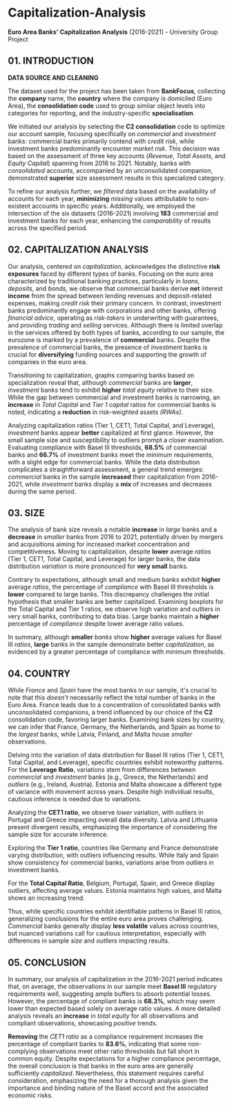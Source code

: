 # Capitalization-Analysis
**Euro Area Banks' Capitalization Analysis** (2016-2021) - University Group Project

## 01. INTRODUCTION

**DATA SOURCE AND CLEANING**

The dataset used for the project has been taken from **BankFocus**, collecting the **company** name, the **country** where the company is domiciled (Euro Area), the **consolidation code** used to group similar object levels into categories for reporting, and the industry-specific **specialisation**. 

We initiated our analysis by selecting the **C2 consolidation** code to optimize our account sample, focusing specifically on *commercial* and *investment* banks: commercial banks primarily contend with *credit risk*, while investment banks predominantly encounter *market risk*.  This decision was based on the assessment of three key accounts (*Revenue*, *Total Assets*, and *Equity Capital*) spanning from 2016 to 2021. Notably, banks with *consolidated* accounts, accompanied by an unconsolidated companion, demonstrated **superior** size assessment results in this specialized category.

To refine our analysis further, we *filtered* data based on the availability of accounts for each year, **minimizing** *missing* values attributable to non-existent accounts in specific years. Additionally, we employed the intersection of the six datasets (2016-2021) involving **183** commercial and investment banks for each year, enhancing the *comparability* of results across the specified period.

## 02. CAPITALIZATION ANALYSIS

Our analysis, centered on *capitalization*, acknowledges the distinctive **risk exposures** faced by different types of banks. Focusing on the euro area characterized by traditional banking practices, particularly in *loans*, *deposits*, and *bonds*, we observe that commercial banks derive **net** interest **income** from the spread between lending revenues and deposit-related expenses, making *credit risk* their primary concern. In contrast, investment banks predominantly engage with corporations and other banks, offering *financial advice*, operating as *risk-takers* in underwriting with guarantees, and providing *trading* and *selling* services. Although there is limited overlap in the services offered by both types of banks, according to our sample, the eurozone is marked by a prevalence of **commercial** banks.
Despite the prevalence of commercial banks, the presence of *investment* banks is crucial for **diversifying** funding sources and supporting the growth of companies in the euro area.

Transitioning to capitalization, graphs comparing banks based on specialization reveal that, although *commercial* banks are **larger**, *investment* banks tend to exhibit **higher** *total equity* relative to their size. While the gap between commercial and investment banks is narrowing, an **increase** in *Total Capital* and *Tier 1 capital* ratios for commercial banks is noted, indicating a **reduction** in risk-weighted assets *(RWAs)*.

Analyzing capitalization ratios (Tier 1, CET1, Total Capital, and Leverage), *investment* banks appear **better** capitalized at first glance. However, the small sample size and susceptibility to outliers prompt a closer examination. Evaluating compliance with Basel III thresholds, **68.5%** of commercial banks and **66.7%** of investment banks meet the minimum requirements, with a slight edge for commercial banks.
While the data distribution complicates a straightforward assessment, a general trend emerges: *commercial* banks in the sample **increased** their capitalization from 2016-2021, while *investment* banks display a **mix** of increases and decreases during the same period.

## 03. SIZE

The analysis of bank size reveals a notable **increase** in *large* banks and a **decrease** in *smaller* banks from 2016 to 2021, potentially driven by mergers and acquisitions aiming for increased market concentration and competitiveness. Moving to capitalization, despite **lower** average *ratios* (Tier 1, CET1, Total Capital, and Leverage) for larger banks, the data distribution *variation* is more pronounced for **very small** banks.

Contrary to expectations, although small and medium banks exhibit **higher** average *ratios*, the percentage of *compliance* with Basel III thresholds is **lower** compared to large banks. This discrepancy challenges the initial hypothesis that smaller banks are better capitalized. Examining boxplots for the Total Capital and Tier 1 ratios, we observe high variation and outliers in very small banks, contributing to data bias. Large banks maintain a **higher** percentage of *compliance* despite lower average ratio values.

In summary, although **smaller** *banks* show **higher** average values for Basel III *ratios*, **large** banks in the sample demonstrate better *capitalization*, as evidenced by a greater percentage of compliance with minimum thresholds.

## 04. COUNTRY

While *France* and *Spain* have the most banks in our sample, it's crucial to note that this *doesn't* necessarily reflect the total number of banks in the Euro Area. France leads due to a concentration of consolidated banks with unconsolidated companions, a trend influenced by our choice of the **C2** consolidation code, favoring larger banks. Examining bank sizes by country, we can infer that France, Germany, the Netherlands, and Spain as home to the *largest* banks, while Latvia, Finland, and Malta house *smaller* observations.

Delving into the variation of data distribution for Basel III ratios (Tier 1, CET1, Total Capital, and Leverage), specific countries exhibit noteworthy patterns. For the **Leverage Ratio**, variations stem from differences between *commercial* and *investment* banks (e.g., Greece, the Netherlands) and *outliers* (e.g., Ireland, Austria). Estonia and Malta showcase a different type of variance with movement across years. Despite high individual results, cautious inference is needed due to variations.

Analyzing the **CET1 ratio**, we observe *lower* variation, with outliers in Portugal and Greece impacting overall data diversity. Latvia and Lithuania present divergent results, emphasizing the importance of considering the sample size for accurate inference.

Exploring the **Tier 1 ratio**, countries like Germany and France demonstrate varying distribution, with outliers influencing results. While Italy and Spain show consistency for commercial banks, variations arise from outliers in investment banks.

For the **Total Capital Ratio**, Belgium, Portugal, Spain, and Greece display outliers, affecting average values. Estonia maintains high values, and Malta shows an increasing trend.

Thus, while specific countries exhibit identifiable patterns in Basel III ratios, generalizing conclusions for the entire euro area proves challenging. *Commercial* banks generally display **less volatile** values across countries, but nuanced variations call for cautious interpretation, especially with differences in sample *size* and *outliers* impacting results.

## 05. CONCLUSION

In summary, our analysis of capitalization in the 2016-2021 period indicates that, on average, the observations in our sample meet **Basel III** regulatory requirements well, suggesting ample buffers to absorb potential losses. However, the percentage of compliant banks is **68.3%**, which may seem lower than expected based solely on average ratio values. A more detailed analysis reveals an **increase** in *total equity* for all observations and compliant observations, showcasing *positive* trends. 

**Removing** the *CET1 ratio* as a compliance requirement increases the percentage of compliant banks to **83.6%**, indicating that some non-complying observations meet other ratio thresholds but fall short in common equity. Despite expectations for a higher compliance percentage, the overall conclusion is that banks in the euro area are generally sufficiently *capitalized*. Nevertheless, this statement requires careful consideration, emphasizing the need for a thorough analysis given the importance and binding nature of the Basel accord and the associated economic risks. 
